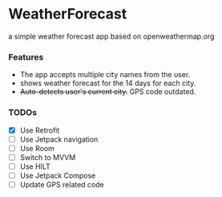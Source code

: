 # WeatherForecast
a simple weather forecast app based on openweathermap.org

### Features 
  - The app accepts multiple city names from the user.
  - shows weather forecast for the 14 days for each city.
  - <s>Auto-detects user's current city.</s> GPS code outdated.

### TODOs
- [x] Use Retrofit
- [ ] Use Jetpack navigation
- [ ] Use Room
- [ ] Switch to MVVM
- [ ] Use HILT
- [ ] Use Jetpack Compose
- [ ] Update GPS related code
